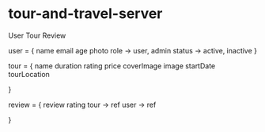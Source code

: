 # tour-and-travel-server

User
Tour
Review

user = {
    name
    email
    age
    photo
    role -> user, admin
    status -> active, inactive
}

tour = {
    name
    duration
    rating
    price
    coverImage
    image
    startDate
    tourLocation

}

review = {
    review
    rating
    tour -> ref
    user -> ref

}